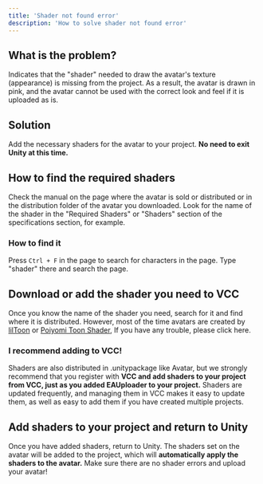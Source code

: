 ```yaml
---
title: 'Shader not found error'
description: 'How to solve shader not found error'
---
```


## What is the problem?
Indicates that the "shader" needed to draw the avatar's texture (appearance) is missing from the project. As a result, the avatar is drawn in pink, and the avatar cannot be used with the correct look and feel if it is uploaded as is.

## Solution
Add the necessary shaders for the avatar to your project. **No need to exit Unity at this time.**

## How to find the required shaders
Check the manual on the page where the avatar is sold or distributed or in the distribution folder of the avatar you downloaded. Look for the name of the shader in the "Required Shaders" or "Shaders" section of the specifications section, for example.

### How to find it
Press `Ctrl + F` in the page to search for characters in the page. Type "shader" there and search the page.

## Download or add the shader you need to VCC
Once you know the name of the shader you need, search for it and find where it is distributed. However, most of the time avatars are created by [lilToon](https://lilxyzw.github.io/lilToon/#/) or [Poiyomi Toon Shader](https://booth.pm/ja/items/4841309), If you have any trouble, please click here.

### I recommend adding to VCC!
Shaders are also distributed in .unitypackage like Avatar, but we strongly recommend that you register with **VCC and add shaders to your project from VCC, just as you added EAUploader to your project.** Shaders are updated frequently, and managing them in VCC makes it easy to update them, as well as easy to add them if you have created multiple projects.

## Add shaders to your project and return to Unity
Once you have added shaders, return to Unity. The shaders set on the avatar will be added to the project, which will **automatically apply the shaders to the avatar.** Make sure there are no shader errors and upload your avatar! 